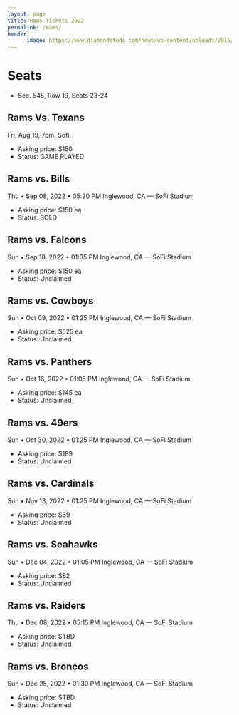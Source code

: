 ```yaml
---
layout: page
title: Rams Tickets 2022
permalink: /rams/
header:
      image: https://www.diamondstuds.com/news/wp-content/uploads/2015/06/UDR_3.0_LosAngeles.jpg
--- 
```


# Seats
* Sec. 545, Row 19, Seats 23-24


## Rams Vs. Texans
Fri, Aug 19, 7pm. Sofi. 
* Asking price: $150
* Status: GAME PLAYED

## Rams vs. Bills
Thu • Sep 08, 2022 • 05:20 PM Inglewood, CA — SoFi Stadium
* Asking price: $150 ea
* Status: SOLD


## Rams vs. Falcons
Sun • Sep 18, 2022 • 01:05 PM Inglewood, CA — SoFi Stadium
* Asking price: $150 ea
* Status: Unclaimed

## Rams vs. Cowboys
Sun • Oct 09, 2022 • 01:25 PM Inglewood, CA — SoFi Stadium
* Asking price: $525 ea
* Status: Unclaimed

## Rams vs. Panthers
Sun • Oct 16, 2022 • 01:05 PM Inglewood, CA — SoFi Stadium
* Asking price: $145 ea
* Status: Unclaimed

## Rams vs. 49ers
Sun • Oct 30, 2022 • 01:25 PM Inglewood, CA — SoFi Stadium
* Asking price: $189
* Status: Unclaimed

## Rams vs. Cardinals
Sun • Nov 13, 2022 • 01:25 PM Inglewood, CA — SoFi Stadium
* Asking price: $69
* Status: Unclaimed

## Rams vs. Seahawks
Sun • Dec 04, 2022 • 01:05 PM Inglewood, CA — SoFi Stadium
* Asking price: $82
* Status: Unclaimed

## Rams vs. Raiders
Thu • Dec 08, 2022 • 05:15 PM Inglewood, CA — SoFi Stadium
* Asking price: $TBD
* Status: Unclaimed

## Rams vs. Broncos
Sun • Dec 25, 2022 • 01:30 PM Inglewood, CA — SoFi Stadium
* Asking price: $TBD
* Status: Unclaimed
